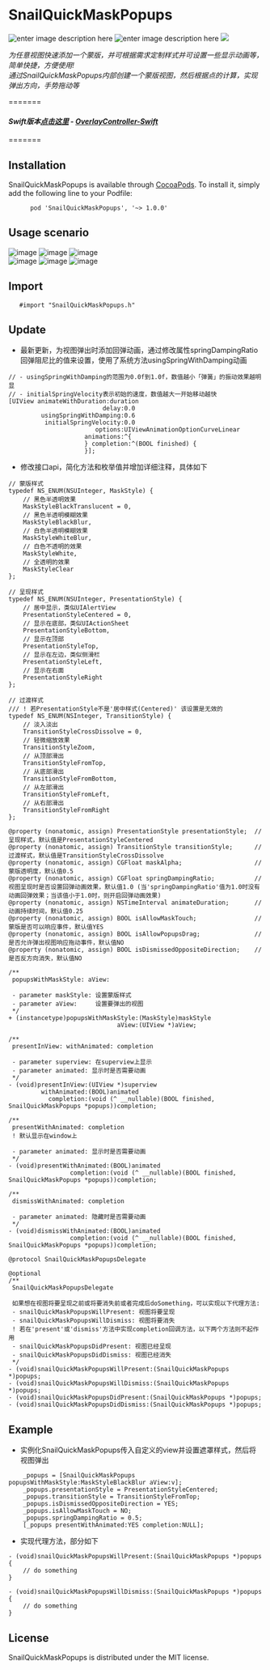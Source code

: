 # SnailQuickMaskPopups 
![enter image description here](https://img.shields.io/badge/pod-v1.0.0-brightgreen.svg)
![enter image description here](https://img.shields.io/badge/platform-iOS%207.0%2B-ff69b5152950834.svg) 
<a href="https://github.com/snail-z/OverlayController-Swift/blob/master/LICENSE"><img src="https://img.shields.io/badge/license-MIT-green.svg?style=flat"></a>
  
 _为任意视图快速添加一个蒙版，并可根据需求定制样式并可设置一些显示动画等，简单快捷，方便使用!  
 通过SnailQuickMaskPopups内部创建一个蒙版视图，然后根据点的计算，实现弹出方向，手势拖动等_  
  
=======
#### _Swift版本[点击这里](https://github.com/snail-z/OverlayController-Swift) - [OverlayController-Swift](https://github.com/snail-z/OverlayController-Swift)_
=======  

## Installation

SnailQuickMaskPopups is available through [CocoaPods](http://cocoapods.org). To install it, simply add the following line to your Podfile:  
  
          pod 'SnailQuickMaskPopups', '~> 1.0.0'
      
      
## Usage scenario 
![image](https://github.com/snail-z/SnailQuickMaskPopups/blob/master/sample/alert%20style.gif)
![image](https://github.com/snail-z/SnailQuickMaskPopups/blob/master/sample/WeChat%20style.gif)
![image](https://github.com/snail-z/SnailQuickMaskPopups/blob/master/sample/Qzone%20style.gif)  
![image](https://github.com/snail-z/SnailQuickMaskPopups/blob/master/sample/Shared%20style.gif)
![image](https://github.com/snail-z/SnailQuickMaskPopups/blob/master/sample/Sidebar%20style.gif)
![image](https://github.com/snail-z/SnailQuickMaskPopups/blob/master/sample/Full%20style.gif)


## Import
 ``` objc
    #import "SnailQuickMaskPopups.h"
 ```  

## Update  
* 最新更新，为视图弹出时添加回弹动画，通过修改属性springDampingRatio回弹阻尼比的值来设置，使用了系统方法usingSpringWithDamping动画
```objc
// - usingSpringWithDamping的范围为0.0f到1.0f，数值越小「弹簧」的振动效果越明显
// - initialSpringVelocity表示初始的速度，数值越大一开始移动越快
[UIView animateWithDuration:duration
                          delay:0.0
         usingSpringWithDamping:0.6
          initialSpringVelocity:0.0
                        options:UIViewAnimationOptionCurveLinear
                     animations:^{
                     } completion:^(BOOL finished) {
                     }];  
```  
* 修改接口api，简化方法和枚举值并增加详细注释，具体如下   
```objc
// 蒙版样式
typedef NS_ENUM(NSUInteger, MaskStyle) {
    // 黑色半透明效果
    MaskStyleBlackTranslucent = 0,
    // 黑色半透明模糊效果
    MaskStyleBlackBlur,
    // 白色半透明模糊效果
    MaskStyleWhiteBlur,
    // 白色不透明的效果
    MaskStyleWhite,
    // 全透明的效果
    MaskStyleClear
};

// 呈现样式
typedef NS_ENUM(NSUInteger, PresentationStyle) {
    // 居中显示，类似UIAlertView
    PresentationStyleCentered = 0,
    // 显示在底部，类似UIActionSheet
    PresentationStyleBottom,
    // 显示在顶部
    PresentationStyleTop,
    // 显示在左边，类似侧滑栏
    PresentationStyleLeft,
    // 显示在右面
    PresentationStyleRight
};

// 过渡样式
/// ! 若PresentationStyle不是'居中样式(Centered)' 该设置是无效的
typedef NS_ENUM(NSInteger, TransitionStyle) {
    // 淡入淡出
    TransitionStyleCrossDissolve = 0,
    // 轻微缩放效果
    TransitionStyleZoom,
    // 从顶部滑出
    TransitionStyleFromTop,
    // 从底部滑出
    TransitionStyleFromBottom,
    // 从左部滑出
    TransitionStyleFromLeft,
    // 从右部滑出
    TransitionStyleFromRight
};

```
```objc
@property (nonatomic, assign) PresentationStyle presentationStyle;  // 呈现样式，默认值是PresentationStyleCentered
@property (nonatomic, assign) TransitionStyle transitionStyle;      // 过渡样式，默认值是TransitionStyleCrossDissolve
@property (nonatomic, assign) CGFloat maskAlpha;                    // 蒙版透明度，默认值0.5
@property (nonatomic, assign) CGFloat springDampingRatio;           // 视图呈现时是否设置回弹动画效果，默认值1.0 (当'springDampingRatio'值为1.0时没有动画回弹效果；当该值小于1.0时，则开启回弹动画效果)
@property (nonatomic, assign) NSTimeInterval animateDuration;       // 动画持续时间，默认值0.25
@property (nonatomic, assign) BOOL isAllowMaskTouch;                // 蒙版是否可以响应事件，默认值YES
@property (nonatomic, assign) BOOL isAllowPopupsDrag;               // 是否允许弹出视图响应拖动事件，默认值NO
@property (nonatomic, assign) BOOL isDismissedOppositeDirection;    // 是否反方向消失，默认值NO
```
```objc
/**
 popupsWithMaskStyle: aView:
 
 - parameter maskStyle: 设置蒙版样式
 - parameter aView:     设置要弹出的视图
 */
+ (instancetype)popupsWithMaskStyle:(MaskStyle)maskStyle
                              aView:(UIView *)aView;

/**
 presentInView: withAnimated: completion
 
 - parameter superview: 在superview上显示
 - parameter animated: 显示时是否需要动画
 */
- (void)presentInView:(UIView *)superview
         withAnimated:(BOOL)animated
           completion:(void (^ __nullable)(BOOL finished, SnailQuickMaskPopups *popups))completion;

/**
 presentWithAnimated: completion
 ! 默认显示在window上
 
 - parameter animated: 显示时是否需要动画
 */
- (void)presentWithAnimated:(BOOL)animated
                 completion:(void (^ __nullable)(BOOL finished, SnailQuickMaskPopups *popups))completion;

/**
 dismissWithAnimated: completion
 
 - parameter animated: 隐藏时是否需要动画
 */
- (void)dismissWithAnimated:(BOOL)animated
                 completion:(void (^ __nullable)(BOOL finished, SnailQuickMaskPopups *popups))completion;

```
```objc
@protocol SnailQuickMaskPopupsDelegate

@optional
/**
 SnailQuickMaskPopupsDelegate
 
 如果想在视图将要呈现之前或将要消失前或者完成后doSomething，可以实现以下代理方法:
 - snailQuickMaskPopupsWillPresent: 视图将要呈现
 - snailQuickMaskPopupsWillDismiss: 视图将要消失
 ! 若在'present'或'dismiss'方法中实现completion回调方法，以下两个方法则不起作用
 - snailQuickMaskPopupsDidPresent: 视图已经呈现
 - snailQuickMaskPopupsDidDismiss: 视图已经消失
 */
- (void)snailQuickMaskPopupsWillPresent:(SnailQuickMaskPopups *)popups;
- (void)snailQuickMaskPopupsWillDismiss:(SnailQuickMaskPopups *)popups;
- (void)snailQuickMaskPopupsDidPresent:(SnailQuickMaskPopups *)popups;
- (void)snailQuickMaskPopupsDidDismiss:(SnailQuickMaskPopups *)popups;

```
  
## Example
 *  实例化SnailQuickMaskPopups传入自定义的view并设置遮罩样式，然后将视图弹出
``` objc
    _popups = [SnailQuickMaskPopups popupsWithMaskStyle:MaskStyleBlackBlur aView:v];
    _popups.presentationStyle = PresentationStyleCentered;
    _popups.transitionStyle = TransitionStyleFromTop;
    _popups.isDismissedOppositeDirection = YES;
    _popups.isAllowMaskTouch = NO;
    _popups.springDampingRatio = 0.5;
    [_popups presentWithAnimated:YES completion:NULL];
 ```
* 实现代理方法，部分如下 
```objc
- (void)snailQuickMaskPopupsWillPresent:(SnailQuickMaskPopups *)popups {
    // do something
}

- (void)snailQuickMaskPopupsWillDismiss:(SnailQuickMaskPopups *)popups {
    // do something
}
```  

## License

SnailQuickMaskPopups is distributed under the MIT license.
